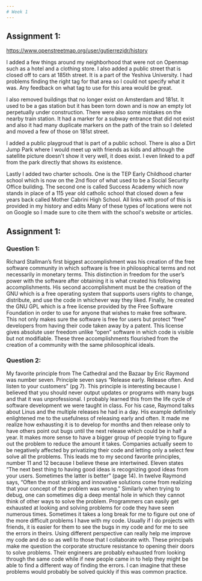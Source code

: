 ```yaml
---
# Week 1
---
```

## Assignment 1: 

https://www.openstreetmap.org/user/gutierrezjdr/history

I added a few things around my neighborhood that were not on Openmap such as a hotel and a clothing store. I also added a public street that is closed off to cars at 185th street. It is a part of the Yeshiva University. I had problems finding the right tag for that area so I could not specify what it was. Any feedback on what tag to use for this area would be great. 

I also removed buildings that no longer exist on Amsterdam and 181st. It used to be a gas station but it has been torn down and is now an empty lot perpetually under construction. There were also some mistakes on the nearby train station. It had a marker for a subway entrance that did not exist and also it had many duplicate markers on the path of the train so I deleted and moved a few of those on 181st street.

I added a public playgroud that is part of a public school. There is also a Dirt Jump Park where I would meet up with friends as kids and although the satellite picture doesn't show it very well, it does exist. I even linked to a pdf from the park directly that shows its existence. 

Lastly I added two charter schools. One is the TEP Early Childhood charter school which is now on the 2nd floor of what used to be a Social Security Office building. The second one is called Success Academy which now stands in place of a 115 year old catholic school that closed down a few years back called Mother Cabrini High School. All links with proof of this is provided in my history and edits
Many of these types of locations were not on Google so I made sure to cite them with the school's website or articles. 
 
## Assignment 1:

  ### Question 1:
  
  Richard Stallman’s first biggest accomplishment was his creation of the free software community in which software is free in philosophical terms and not necessarily in monetary terms. This distinction in freedom for the user’s power with the software after obtaining it is what created his following accomplishments. His second accomplishment must be the creation of the GNU which is a free operating system that supports users rights to change, distribute, and use the code in whichever way they liked. Finally, he created the GNU GPL which is a free license provided by the Free Software Foundation in order to use for anyone that wishes to make free software. This not only makes sure the software is free for users but protect “free” developers from having their code taken away by a patent. This license gives absolute user freedom unlike “open” software in which code is visible but not modifiable. These three accomplishments flourished from the creation of a community with the same philosophical ideals.  
  
### Question 2:

 My favorite principle from The Cathedral and the Bazaar by Eric Raymond was number seven. Principle seven says “Release early. Release often. And listen to your customers”  (pg 7). This principle is interesting because I believed that you should never output updates or programs with many bugs and that it was unprofessional. I probably learned this from the life cycle of software development we were taught in class. For his case, Raymond talks about Linus and the multiple releases he had in a day. His example definitely enlightened me to the usefulness of releasing early and often. It made me realize how exhausting it is to develop for months and then release only to have others point out bugs until the next release which could be in half a year. It makes more sense to have a bigger group of people trying to figure out the problem to reduce the amount it takes. Companies actually seem to be negatively affected by privatizing their code and letting only a select few solve all the problems. 
 This leads me to my second favorite principles, number 11 and 12 because I believe these are intertwined. Eleven states  “The next best thing to having good ideas is recognizing good ideas from your users. Sometimes the latter is better” (page 14). In twelve Raymond says, “Often the most striking and innovative solutions come from realizing that your concept of the problem was wrong.”  Similarly when trying to debug, one can sometimes dig a deep mental hole in which they cannot think of other ways to solve the problem. Programmers can easily get exhausted at looking and solving problems for code they have seen numerous times. Sometimes it takes a long break for me to figure out one of the more difficult problems I have with my code. Usually if I do projects with friends, it is easier for them to see the bugs in my code and for me to see the errors in theirs. Using different perspective can really help me improve my code and do so as well to those that I collaborate with. 
 These principals make me question the corporate structure resistance to opening their doors to solve problems. Their engineers are probably exhausted from looking through the same code while if new people came in to help they might be able to find a different way of finding the errors. I can imagine that these problems would probably be solved quickly if this was common practice. 
